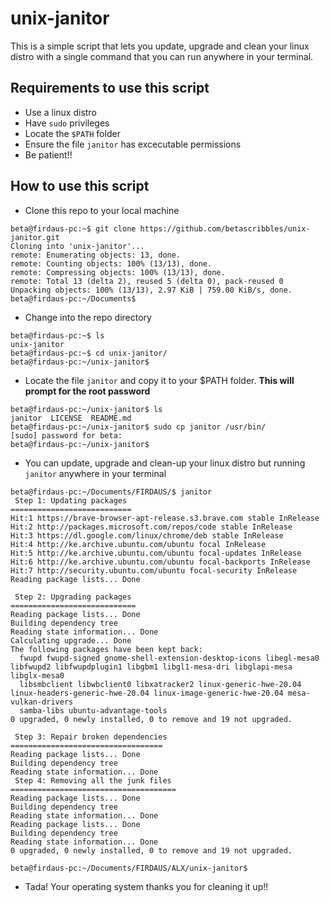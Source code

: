 # unix-janitor
This is a simple script that lets you update, upgrade and clean your linux distro with a single command that you can run anywhere in your terminal.

## Requirements to use this script
- Use a linux distro
- Have `sudo` privileges
- Locate the `$PATH` folder
- Ensure the file `janitor` has excecutable permissions
- Be patient!!

## How to use this script
- Clone this repo to your local machine
```
beta@firdaus-pc:~$ git clone https://github.com/betascribbles/unix-janitor.git
Cloning into 'unix-janitor'...
remote: Enumerating objects: 13, done.
remote: Counting objects: 100% (13/13), done.
remote: Compressing objects: 100% (13/13), done.
remote: Total 13 (delta 2), reused 5 (delta 0), pack-reused 0
Unpacking objects: 100% (13/13), 2.97 KiB | 759.00 KiB/s, done.
beta@firdaus-pc:~/Documents$ 
```

- Change into the repo directory
```
beta@firdaus-pc:~$ ls
unix-janitor
beta@firdaus-pc:~$ cd unix-janitor/
beta@firdaus-pc:~/unix-janitor$
```

- Locate the file `janitor` and copy it to your $PATH folder. <b> This will prompt for the root password</b>
```
beta@firdaus-pc:~/unix-janitor$ ls
janitor  LICENSE  README.md
beta@firdaus-pc:~/unix-janitor$ sudo cp janitor /usr/bin/
[sudo] password for beta: 
beta@firdaus-pc:~/unix-janitor$ 
```

- You can update, upgrade and clean-up your linux distro but running `janitor` anywhere in your terminal
```
beta@firdaus-pc:~/Documents/FIRDAUS/$ janitor
 Step 1: Updating packages
===========================
Hit:1 https://brave-browser-apt-release.s3.brave.com stable InRelease   
Hit:2 http://packages.microsoft.com/repos/code stable InRelease                                        
Hit:3 https://dl.google.com/linux/chrome/deb stable InRelease                                          
Hit:4 http://ke.archive.ubuntu.com/ubuntu focal InRelease
Hit:5 http://ke.archive.ubuntu.com/ubuntu focal-updates InRelease
Hit:6 http://ke.archive.ubuntu.com/ubuntu focal-backports InRelease
Hit:7 http://security.ubuntu.com/ubuntu focal-security InRelease
Reading package lists... Done

 Step 2: Upgrading packages
============================
Reading package lists... Done
Building dependency tree       
Reading state information... Done
Calculating upgrade... Done
The following packages have been kept back:
  fwupd fwupd-signed gnome-shell-extension-desktop-icons libegl-mesa0 libfwupd2 libfwupdplugin1 libgbm1 libgl1-mesa-dri libglapi-mesa libglx-mesa0
  libsmbclient libwbclient0 libxatracker2 linux-generic-hwe-20.04 linux-headers-generic-hwe-20.04 linux-image-generic-hwe-20.04 mesa-vulkan-drivers
  samba-libs ubuntu-advantage-tools
0 upgraded, 0 newly installed, 0 to remove and 19 not upgraded.

 Step 3: Repair broken dependencies
==================================
Reading package lists... Done
Building dependency tree       
Reading state information... Done
 Step 4: Removing all the junk files
=====================================
Reading package lists... Done
Building dependency tree       
Reading state information... Done
Reading package lists... Done
Building dependency tree       
Reading state information... Done
0 upgraded, 0 newly installed, 0 to remove and 19 not upgraded.

beta@firdaus-pc:~/Documents/FIRDAUS/ALX/unix-janitor$ 
```
- Tada! Your operating system thanks you for cleaning it up!!
